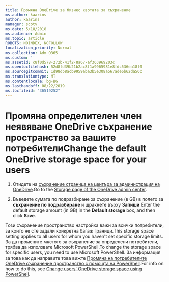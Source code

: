 ```yaml
---
title: Промяна OneDrive за бизнес квотата за съхранение
ms.author: kaarins
author: kaarins
manager: scotv
ms.date: 5/18/2018
ms.audience: Admin
ms.topic: article
ROBOTS: NOINDEX, NOFOLLOW
localization_priority: Normal
ms.collection: Adm_O365
ms.custom: ''
ms.assetid: c8f0d578-272b-41f2-8a67-af363969203c
ms.openlocfilehash: 52d8fd39b21b2ac8f1a9965981e8fdc536ea18f0
ms.sourcegitcommit: 1d98db8acb9959aba3b5e308a567ade6b62da56c
ms.translationtype: MT
ms.contentlocale: bg-BG
ms.lasthandoff: 08/22/2019
ms.locfileid: "36519252"
---
```

# <a name="change-the-default-onedrive-storage-space-for-your-users"></a><span data-ttu-id="e76cf-102">Промяна определителен член неявяване OneDrive съхранение пространство за вашите потребители</span><span class="sxs-lookup"><span data-stu-id="e76cf-102">Change the default OneDrive storage space for your users</span></span>

1. <span data-ttu-id="e76cf-103">Отидете на [съхранение страница на центъра за администрация на OneDrive](https://admin.onedrive.com/?v=StorageSettings).</span><span class="sxs-lookup"><span data-stu-id="e76cf-103">Go to the [Storage page of the OneDrive admin center](https://admin.onedrive.com/?v=StorageSettings).</span></span>
    
2. <span data-ttu-id="e76cf-104">Въведете сумата по подразбиране за съхранение (в GB) в полето за **съхранение по подразбиране** и щракнете върху **Запиши**.</span><span class="sxs-lookup"><span data-stu-id="e76cf-104">Enter the default storage amount (in GB) in the **Default storage** box, and then click **Save**.</span></span>
    
<span data-ttu-id="e76cf-105">Този съхранение пространство настройка важи за всички потребители, за които не сте задали конкретна багаж граници.</span><span class="sxs-lookup"><span data-stu-id="e76cf-105">This storage space setting applies to all users for whom you haven't set specific storage limits.</span></span> <span data-ttu-id="e76cf-106">За да промените мястото за съхранение за определени потребители, трябва да използвате Microsoft PowerShell.</span><span class="sxs-lookup"><span data-stu-id="e76cf-106">To change the storage space for specific users, you need to use Microsoft PowerShell.</span></span> <span data-ttu-id="e76cf-107">За информация за това как да направите това вижте [Промяна на потребителите OneDrive съхранение пространство с помощта на PowerShell](https://go.microsoft.com/fwlink/?linkid=866402).</span><span class="sxs-lookup"><span data-stu-id="e76cf-107">For info on how to do this, see [Change users' OneDrive storage space using PowerShell](https://go.microsoft.com/fwlink/?linkid=866402).</span></span>
  

